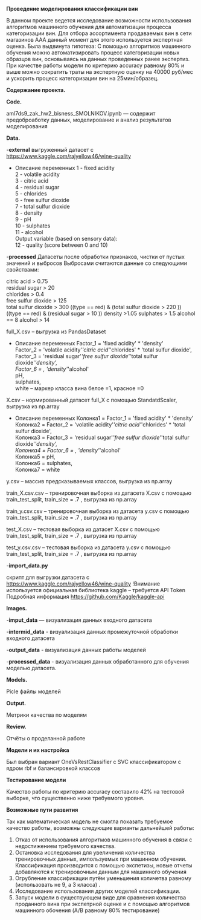 **Проведение моделирования классификации вин**

 В данном проекте ведется исследование возможности использования алгоритмов машинного обучения для автоматизации процесса категоризации вин.
Для отбора ассортимента продаваемых вин в сети магазинов ААА
данный момент для этого используется экспертная оценка.
Была выдвинута гипотеза:
С помощью алгоритмов машинного обучения можно автоматизировать
процесс категоризации новых образцов вин, основываясь на данных
проведенных ранее экспертиз.
При качестве работы модели по критерию accuracy равному  80% и выше можно сократить траты на экспертную оценку на 40000 руб/мес и ускорить процесс категоризации вин на 25мин/образец.


**Содержание проекта.**

**Code.**

 aml7ds9_zak_hw2_bisness_SMOLNIKOV.ipynb — содержит предоброаботку данных, моделирование и анализ результатов моделирования

**Data.** 

-**external**
выгруженный датасет с https://www.kaggle.com/rajyellow46/wine-quality

- Описание переменных
1 - fixed acidity   
2 - volatile acidity   
3 - citric acid   
4 - residual sugar   
5 - chlorides   
6 - free sulfur dioxide   
7 - total sulfur dioxide   
8 - density   
9 - pH   
10 - sulphates   
11 - alcohol   
Output variable (based on sensory data):   
12 - quality (score between 0 and 10)


-**processed**
Датасеты  после обработки признаков, чистки от пустых значений и выбросов
Выбросами считаются данные со следующими свойствами: 

citric acid > 0.75   
residual sugar > 20   
chlorides > 0.4   
free sulfur dioxide > 125  
total sulfur dioxide > 300 
((type == red) &  (total sulfur dioxide > 220 ))
((type == red) &  (residual sugar > 10 ))
density >1.05 
sulphates >  1.5 
alcohol ==  8 
alcohol >  14


full_X.csv – выгрузка из PandasDataset



- Описание переменных
Factor_1 = 'fixed acidity' * 'density'      
Factor_2 = 'volatile acidity'*'citric acid'*'chlorides' * 'total sulfur dioxide',       
Factor_3 = 'residual sugar'*'free sulfur dioxide'*'total sulfur dioxide'*'density',     
Factor_6 = , 'density'*'alcohol'      
pH,       
sulphates,      
white – маркер класса вина белое =1, красное =0




X.csv –  нормированный  датасет full_X с помощью StandatdScaler,  выгрузка из np.array

- Описание переменных
Колонка1 = Factor_1 = 'fixed acidity' * 'density'   
Колонка2 = Factor_2 = 'volatile acidity'*'citric acid'*'chlorides' * 'total sulfur dioxide',    
Колонка3 = Factor_3 = 'residual sugar'*'free sulfur dioxide'*'total sulfur dioxide'*'density',    
Колонка4 = Factor_6 = , 'density'*'alcohol'   
Колонка5 = pH,    
Колонка6 = sulphates,   
Колонка7 = white


y.csv –  массив предсказываемых классов, выгрузка из np.array


train_X.csv.csv – тренировочная выборка  из датасета X.csv с помощью train_test_split, train_size = .7 ,  выгрузка из np.array


train_y.csv.csv – тренировочная выборка  из датасета y.csv с помощью train_test_split, train_size = .7 ,  выгрузка из np.array


test_X.csv – тестовая выборка  из датасет X.csv с помощью train_test_split, train_size = .7 ,  выгрузка из np.array


test_y.csv.csv – тестовая выборка  из датасета y.csv с помощью train_test_split, train_size = .7 ,  выгрузка из np.array


-**import_data.py**

скрипт для выгрузки датасета с https://www.kaggle.com/rajyellow46/wine-quality
!Внимание используется официальная библиотека kaggle – требуется API Token
Подробная информация https://github.com/Kaggle/kaggle-api

**Images.**

-**imput_data** — визуализация данных входного датасета

-**intermid_data** - визуализация данных промежуточной обработки входного датасета

-**output_data** - визуализация данных работы моделей

-**processed_data** - визуализация данных обработанного для обучения моделью датасета.


**Models.**

Picle файлы моделей


**Output.**

Метрики качества по моделям


**Review.**

Отчёты о проделанной работе


**Модели и их настройка**

Был выбран вариант OneVsRestClassifier с SVC классификатором с ядром rbf и балансировкой классов


**Тестирование модели**

Качество работы по критерию accuracy составило 42% на тестовой выборке, что существенно ниже требуемого уровня.


**Возможные пути развития**

Так как математическая модель не смогла показать требуемое качество
работы, возможны следующие варианты дальнейшей работы:

1. Отказ от использования алгоритмов машинного обучения в связи с
недостижением требуемого качества.
2. Остановка исследования для увеличения количества тренировочных данных, импользуемых при машинном обучении.
Классификация производится с помощью экспетизы, новые отчеты
добавляются к тренировочным данным для машинного обучения
3. Огрубление классификации путём уменьшения количетва равному  (использовать не 9, а 3 класса) .
4. Исследование использования других моделей  классификации.
5. Запуск модели в существующем виде для сравнения количества
проданного вина при экспетрной оценке и с помощью алгоритмов
машинного обочения (A/B равному  80% тестирование)
